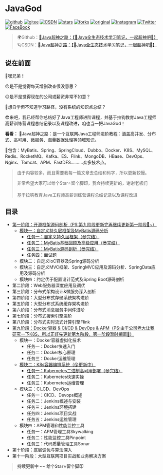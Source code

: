 # JavaGod

[![github](https://badgen.net/badge/⭐/GitHub/blue)](https://github.com/EayonLee/JavaGod)
[![gitee](https://badgen.net/badge/⭐/Gitee/blue)](https://gitee.com/eayonlee)
[![CSDN](https://badgen.net/badge/⭐/CSDN/blue)](https://blog.csdn.net/qq_20492277/article/details/114269863)
[![stars](https://badgen.net/github/stars/EayonLee/JavaGod)](https://github.com/EayonLee/JavaGod)
[![forks](https://badgen.net/github/forks/EayonLee/JavaGod)](https://github.com/EayonLee/JavaGod)
[![original](https://badgen.net/badge/original/EayonLee/orange)](https://github.com/EayonLee/JavaGod)
[![Instagram](https://badgen.net/badge/Instagram/eayon.lee/cyan)](https://www.instagram.com/eayon.lee/)
[![Twitter](https://badgen.net/badge/Twitter/EayonLeee/cyan)](https://twitter.com/EayonLeee)
[![FaceBook](https://badgen.net/badge/FaceBook/EayonLee/cyan)](https://www.facebook.com/)

>🌍Github：[🚀Java超神之路：【🍔Java全生态技术学习笔记，一起超神吧🍔】](https://github.com/EayonLee/JavaGod)<br>
>🪐CSDN：[🚀Java超神之路：【🍔Java全生态技术学习笔记，一起超神吧🍔】](https://blog.csdn.net/qq_20492277/article/details/114269863)



## 说在前面

🙊嘿兄弟！

😣是不是觉得每天增删改查很没意思？

😥是不是觉得现在的公司或薪资非常不如意？

🤑想自学但不知道学习路径，没有系统的知识点总结？

😎来吧，我已经帮你总结好了Java工程师进阶课程，并基于拉钩教育Java工程师高薪训练营课程总结记录以及课程改进，咱也当一把JavaGod！



**看看：**
🚀Java超神之路：是一个互联网Java工程师进阶教程：涵盖高并发、分布式、高可用、微服务、海量数据处理等领域知识。

🚖包含：MyBatis、Spring、SpringCloud、Dubbo、Docker、K8S、MySQL、Redis、RocketMQ、Kafka、ES、Flink、MongoDB、HBase、DevOps、Nginx、Tomcat、APM、FastDFS..........众多技术点。


>由于内容较多，而且需要我每一篇文章去总结和码字，所以更新较慢。
>
>非常希望大家可以给个Star⭐留个脚印，我会持续更新的，谢谢老板们
>
>基于拉钩教育Java工程师高薪训练营课程总结记录以及课程改进



## 目录

* [第一阶段：开源框架源码剖析（PS:第九阶段更新完再继续更新第一阶段💌~）](https://github.com/EayonLee/JavaGod/tree/main/1%E9%98%B6%E6%AE%B5%EF%BC%9A%E5%BC%80%E6%BA%90%E6%A1%86%E6%9E%B6%E6%BA%90%E7%A0%81%E5%89%96%E6%9E%90)
  * [模块一：自定义持久层框架及MyBatis源码分析](https://github.com/EayonLee/JavaGod/tree/main/1%E9%98%B6%E6%AE%B5%EF%BC%9A%E5%BC%80%E6%BA%90%E6%A1%86%E6%9E%B6%E6%BA%90%E7%A0%81%E5%89%96%E6%9E%90/01%E6%A8%A1%E5%9D%97%EF%BC%9A%E8%87%AA%E5%AE%9A%E4%B9%89%E6%8C%81%E4%B9%85%E5%B1%82%E6%A1%86%E6%9E%B6%E8%AE%BE%E8%AE%A1%E5%8F%8AMyBatis%E6%BA%90%E7%A0%81%E5%88%86%E6%9E%90)
    * [任务一：自定义持久层框架（😎完结）](https://github.com/EayonLee/JavaGod/tree/main/1%E9%98%B6%E6%AE%B5%EF%BC%9A%E5%BC%80%E6%BA%90%E6%A1%86%E6%9E%B6%E6%BA%90%E7%A0%81%E5%89%96%E6%9E%90/01%E6%A8%A1%E5%9D%97%EF%BC%9A%E8%87%AA%E5%AE%9A%E4%B9%89%E6%8C%81%E4%B9%85%E5%B1%82%E6%A1%86%E6%9E%B6%E8%AE%BE%E8%AE%A1%E5%8F%8AMyBatis%E6%BA%90%E7%A0%81%E5%88%86%E6%9E%90/01.%E8%87%AA%E5%AE%9A%E4%B9%89%E6%8C%81%E4%B9%85%E5%B1%82%E6%A1%86%E6%9E%B6)
    * [任务二：MyBatis基础回顾及高级应用（😎完结）](https://github.com/EayonLee/JavaGod/tree/main/1%E9%98%B6%E6%AE%B5%EF%BC%9A%E5%BC%80%E6%BA%90%E6%A1%86%E6%9E%B6%E6%BA%90%E7%A0%81%E5%89%96%E6%9E%90/01%E6%A8%A1%E5%9D%97%EF%BC%9A%E8%87%AA%E5%AE%9A%E4%B9%89%E6%8C%81%E4%B9%85%E5%B1%82%E6%A1%86%E6%9E%B6%E8%AE%BE%E8%AE%A1%E5%8F%8AMyBatis%E6%BA%90%E7%A0%81%E5%88%86%E6%9E%90/02.MyBatis%E5%9F%BA%E7%A1%80%E5%9B%9E%E9%A1%BE%E5%8F%8A%E9%AB%98%E7%BA%A7%E5%BA%94%E7%94%A8)
    * [任务三：MyBatis源码剖析（😎完结）](https://github.com/EayonLee/JavaGod/tree/main/1%E9%98%B6%E6%AE%B5%EF%BC%9A%E5%BC%80%E6%BA%90%E6%A1%86%E6%9E%B6%E6%BA%90%E7%A0%81%E5%89%96%E6%9E%90/01%E6%A8%A1%E5%9D%97%EF%BC%9A%E8%87%AA%E5%AE%9A%E4%B9%89%E6%8C%81%E4%B9%85%E5%B1%82%E6%A1%86%E6%9E%B6%E8%AE%BE%E8%AE%A1%E5%8F%8AMyBatis%E6%BA%90%E7%A0%81%E5%88%86%E6%9E%90/03.MyBatis%E6%BA%90%E7%A0%81%E5%89%96%E6%9E%90)
    * 任务四：面试题
  * 模块二：自定义IoC容器及Spring源码分析
  * 模块三：自定义MVC框架、SpringMVC应用及源码分析、SpringData应用及源码分析
  * 模块四：约定优于配置设计范式及Spring Boot源码剖析
* 第二阶段：Web服务器深度应用及调优
* 第三阶段：分布式架构设计&微服务深入剖析
* 第四阶段：大型分布式存储系统架构进阶
* 第五阶段：大型分布式系统缓存架构进阶
* 第六阶段：分布式消息服务中间件进阶
* 第七阶段：分布式搜索引擎进阶
* 第八阶段：分布式实时流式计算引擎Flink
* [第九阶段：Docker容器 & CI/CD & DevOps & APM（PS:由于公司老大让我研究一下K8S，所以正好先更新第九阶段，第一阶段暂时搁置🎃）](https://github.com/EayonLee/JavaGod/tree/main/9%E9%98%B6%E6%AE%B5%EF%BC%9ADocker%E5%AE%B9%E5%99%A8%20%26%20CICD%20%26%20DevOps%20%26apm)
  * 模块一：Docker容器虚拟化技术
    * 任务一：Docker快速入门
    * 任务二：Docker核心原理
    * 任务三：Docker运维管理
  * [模块二：K8s容器编排系统（😵更新中）](https://github.com/EayonLee/JavaGod/tree/main/9%E9%98%B6%E6%AE%B5%EF%BC%9ADocker%E5%AE%B9%E5%99%A8%20%26%20CICD%20%26%20DevOps%20%26apm)
    * [任务一：Kubernetes二进制高可用部署（😎完结）](https://github.com/EayonLee/JavaGod/tree/main/9%E9%98%B6%E6%AE%B5%EF%BC%9ADocker%E5%AE%B9%E5%99%A8%20%26%20CICD%20%26%20DevOps%20%26apm/02%E6%A8%A1%E5%9D%97%EF%BC%9AK8s%E5%AE%B9%E5%99%A8%E7%BC%96%E6%8E%92%E7%B3%BB%E7%BB%9F/01.%20Kubernetes%E4%BA%8C%E8%BF%9B%E5%88%B6%E9%AB%98%E5%8F%AF%E7%94%A8%E9%83%A8%E7%BD%B2)
    * 任务二：Kubernetes快速实操
    * 任务三：Kubernetes运维管理
  * 模块三：CI_CD、DevOps
    * 任务一：CICD、Devops概述
    * 任务二：Jenkins概述与安装
    * 任务三：Jenkins环境搭建
    * 任务四：Jenkins项目实战
    * 任务五：Jenkins运维管理
  * 模块四：APM管理和性能监控工具
    * 任务一：APM管理工具Skywalking
    * 任务二：性能监控工具Pinpoint
    * 任务三：代码质量管理工具Sonar
* 第十阶段：底层调优与算法深入
* 第十一阶段：大型互联网项目实战和业务解决方案

>  **持续更新中 ~~ 给个Star⭐留个脚印**